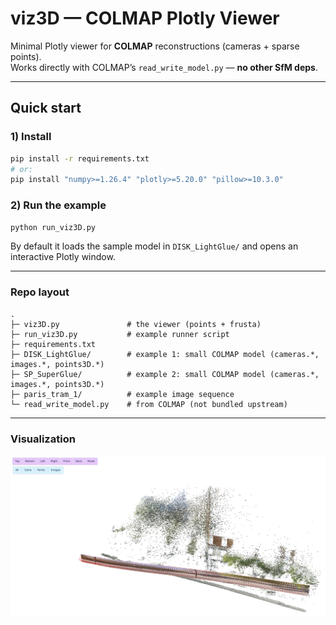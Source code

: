 # viz3D — COLMAP Plotly Viewer

Minimal Plotly viewer for **COLMAP** reconstructions (cameras + sparse points).  
Works directly with COLMAP’s `read_write_model.py` — **no other SfM deps**.

---

## Quick start

### 1) Install
```bash
pip install -r requirements.txt
# or:
pip install "numpy>=1.26.4" "plotly>=5.20.0" "pillow>=10.3.0"
```

### 2) Run the example
```bash
python run_viz3D.py

```

By default it loads the sample model in `DISK_LightGlue/` and opens an interactive Plotly window.

---
### Repo layout

```
.
├─ viz3D.py               # the viewer (points + frusta)
├─ run_viz3D.py           # example runner script
├─ requirements.txt
├─ DISK_LightGlue/        # example 1: small COLMAP model (cameras.*, images.*, points3D.*)
├─ SP_SuperGlue/          # example 2: small COLMAP model (cameras.*, images.*, points3D.*)
├─ paris_tram_1/          # example image sequence
└─ read_write_model.py    # from COLMAP (not bundled upstream)
```

---
### Visualization
![](demo/demo.png)
